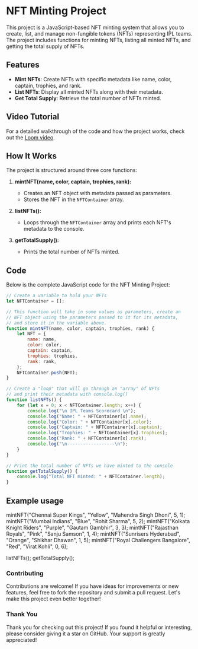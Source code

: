 

# NFT Minting Project

This project is a JavaScript-based NFT minting system that allows you to create, list, and manage non-fungible tokens (NFTs) representing IPL teams. The project includes functions for minting NFTs, listing all minted NFTs, and getting the total supply of NFTs.

## Features

- **Mint NFTs**: Create NFTs with specific metadata like name, color, captain, trophies, and rank.
- **List NFTs**: Display all minted NFTs along with their metadata.
- **Get Total Supply**: Retrieve the total number of NFTs minted.

## Video Tutorial

For a detailed walkthrough of the code and how the project works, check out the [Loom video](https://www.loom.com/share/0f79a646168e4416834896675ea2e3d4?sid=cd113114-da2d-4d9d-baaa-4209012e413a).

## How It Works

The project is structured around three core functions:

1. **mintNFT(name, color, captain, trophies, rank):** 
   - Creates an NFT object with metadata passed as parameters.
   - Stores the NFT in the `NFTContainer` array.

2. **listNFTs():**
   - Loops through the `NFTContainer` array and prints each NFT's metadata to the console.

3. **getTotalSupply():**
   - Prints the total number of NFTs minted.

## Code

Below is the complete JavaScript code for the NFT Minting Project:

```javascript
// Create a variable to hold your NFTs
let NFTContainer = [];

// This function will take in some values as parameters, create an
// NFT object using the parameters passed to it for its metadata, 
// and store it in the variable above.
function mintNFT(name, color, captain, trophies, rank) {
    let NFT = {
        name: name,
        color: color,
        captain: captain,
        trophies: trophies,
        rank: rank,
    };
    NFTContainer.push(NFT);
}

// Create a "loop" that will go through an "array" of NFTs
// and print their metadata with console.log()
function listNFTs() {
    for (let x = 0; x < NFTContainer.length; x++) {
        console.log("\n IPL Teams Scorecard \n");
        console.log("Name: " + NFTContainer[x].name);
        console.log("Color: " + NFTContainer[x].color);
        console.log("Captain: " + NFTContainer[x].captain);
        console.log("Trophies: " + NFTContainer[x].trophies);
        console.log("Rank: " + NFTContainer[x].rank);
        console.log("\n------------------\n");
    }
}

// Print the total number of NFTs we have minted to the console
function getTotalSupply() {
    console.log("Total NFT minted: " + NFTContainer.length);
}
```
## Example usage
mintNFT("Chennai Super Kings", "Yellow", "Mahendra Singh Dhoni", 5, 1);
mintNFT("Mumbai Indians", "Blue", "Rohit Sharma", 5, 2);
mintNFT("Kolkata Knight Riders", "Purple", "Gautam Gambhir", 3, 3);
mintNFT("Rajasthan Royals", "Pink", "Sanju Samson", 1, 4);
mintNFT("Sunrisers Hyderabad", "Orange", "Shikhar Dhawan", 1, 5);
mintNFT("Royal Challengers Bangalore", "Red", "Virat Kohli", 0, 6);

listNFTs();
getTotalSupply();


### Contributing
Contributions are welcome! If you have ideas for improvements or new features, feel free to fork the repository and submit a pull request. Let's make this project even better together!

### Thank You
Thank you for checking out this project! If you found it helpful or interesting, please consider giving it a star on GitHub. Your support is greatly appreciated!
